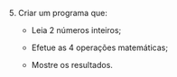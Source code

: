 5) Criar um programa que:

    - Leia 2 números inteiros;
    
    - Efetue as 4 operações matemáticas;
    
    - Mostre os resultados.